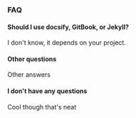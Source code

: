 ### FAQ

#### Should I use docsify, GitBook, or Jekyll?

I don't know, it depends on your project.

#### Other questions

Other answers

#### I don't have any questions

Cool though that's neat
